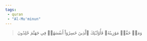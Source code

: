 ```yaml
---
tags: 
 - quran 
 - "Al-Mu'minun"
---
```


> وَمَنۡ خَفَّتۡ مَوَٰزِينُهُۥ فَأُوْلَـٰٓئِكَ ٱلَّذِينَ خَسِرُوٓاْ أَنفُسَهُمۡ فِي جَهَنَّمَ خَٰلِدُونَ
